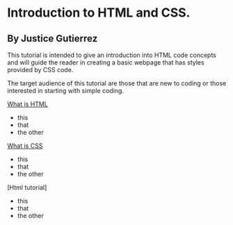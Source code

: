 # Introduction to HTML and CSS.
## By Justice Gutierrez
This tutorial is intended to give an introduction into HTML code concepts and will guide the reader in creating a basic webpage that has styles provided by CSS code.

The target audience of this tutorial are those that are new to coding or those interested in starting with simple coding.

[What is HTML](https://github.com/JusticeGtrrz/FinalProject-DigitalSystems/blob/main/What%20is%20HTML.md)
+ this
+ that
+ the other
  
[What is CSS](https://github.com/JusticeGtrrz/FinalProject-DigitalSystems/blob/main/What%20is%20CSS.md)
+ this
+ that
+ the other

[Html tutorial]
+ this
+ that
+ the other
